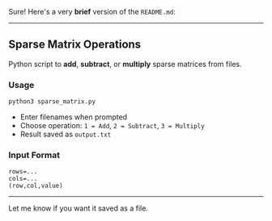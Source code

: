 Sure! Here's a very **brief** version of the `README.md`:

---

## Sparse Matrix Operations

Python script to **add**, **subtract**, or **multiply** sparse matrices from files.

### Usage

```bash
python3 sparse_matrix.py
```

* Enter filenames when prompted
* Choose operation: `1 = Add`, `2 = Subtract`, `3 = Multiply`
* Result saved as `output.txt`

### Input Format

```
rows=...
cols=...
(row,col,value)
```

---

Let me know if you want it saved as a file.
